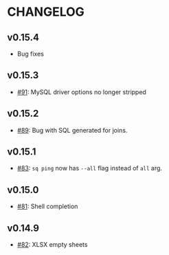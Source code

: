 # CHANGELOG

## v0.15.4
- Bug fixes

## v0.15.3
- [#91](https://github.com/neilotoole/sq/pull/91): MySQL driver options no longer stripped

## v0.15.2
- [#89](https://github.com/neilotoole/sq/pull/89): Bug with SQL generated for joins.

## v0.15.1
- [#83](https://github.com/neilotoole/sq/pull/83): `sq ping` now has `--all` flag instead of `all` arg.

## v0.15.0
- [#81](https://github.com/neilotoole/sq/pull/81): Shell completion

## v0.14.9
- [#82](https://github.com/neilotoole/sq/issues/82): XLSX empty sheets
